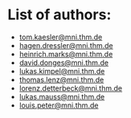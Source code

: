 # List of authors:

* tom.kaesler@mni.thm.de
* hagen.dressler@mni.thm.de
* heinrich.marks@mni.thm.de
* david.donges@mni.thm.de
* lukas.kimpel@mni.thm.de
* thomas.lenz@mni.thm.de
* lorenz.detterbeck@mni.thm.de
* lukas.mauss@mni.thm.de
* louis.peter@mni.thm.de
